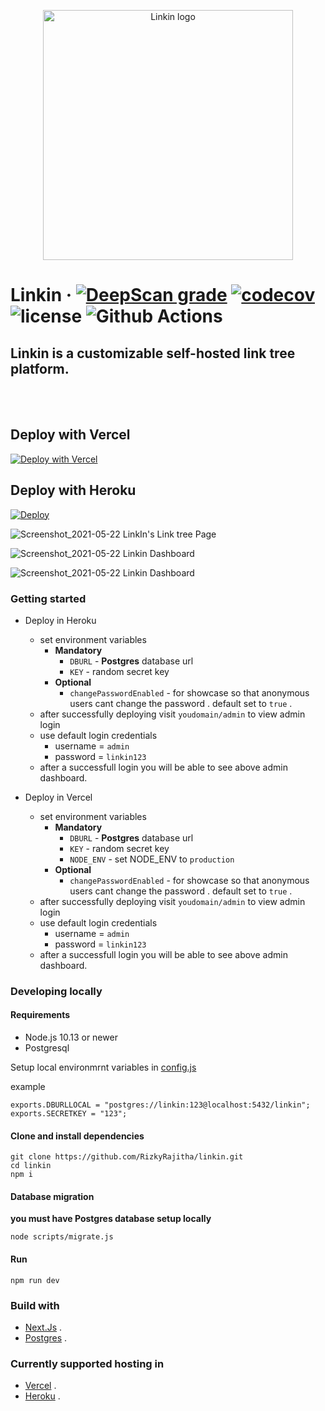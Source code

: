 <p align="center">
  <img width="400" height="400" alt="Linkin logo" src="https://user-images.githubusercontent.com/38534289/119221855-0522c380-bb0f-11eb-8fee-c335fd0ff67c.png">
</p>

# Linkin &middot; [![DeepScan grade](https://deepscan.io/api/teams/14086/projects/17178/branches/386441/badge/grade.svg)](https://deepscan.io/dashboard#view=project&tid=14086&pid=17178&bid=386441) [![codecov](https://codecov.io/gh/RizkyRajitha/linkin/branch/master/graph/badge.svg?token=DPE3YVUYUW)](https://codecov.io/gh/RizkyRajitha/linkin) ![license](https://img.shields.io/github/license/rizkyrajitha/linkin??style=plastic) ![Github Actions](https://github.com/rizkyrajitha/linkin/workflows/Code-Coverage/badge.svg)

## Linkin is a customizable self-hosted link tree platform.

<!-- <br>
<br>

### Add Any amount of links
### You have absolute control

### Add your custom fonts
### No branding, it's yours

### You control your data .  -->

<br>
<br>

## Deploy with Vercel

[![Deploy with Vercel](https://vercel.com/button)](https://vercel.com/new/git/external?repository-url=https%3A%2F%2Fgithub.com%2FRizkyRajitha%2Flinkin&env=DBURL,KEY,NODE_ENV&demo-title=Linkin&demo-description=Linkin%20is%20a%20customizable%20self%20hosted%20link%20tree%20platform%20%2C%20And%20we%20are%20ready%20to%20roll)

## Deploy with Heroku

[![Deploy](https://www.herokucdn.com/deploy/button.svg)](https://heroku.com/deploy?template=https://github.com/RizkyRajitha/linkin)

![Screenshot_2021-05-22 LinkIn's Link tree Page](https://user-images.githubusercontent.com/38534289/119221911-4ca94f80-bb0f-11eb-94ff-31f1c3a51d06.png)

![Screenshot_2021-05-22 Linkin Dashboard](https://user-images.githubusercontent.com/38534289/119221942-7d898480-bb0f-11eb-9175-5e139fa57f0a.png)

![Screenshot_2021-05-22 Linkin Dashboard](https://user-images.githubusercontent.com/38534289/119221939-7c585780-bb0f-11eb-944f-514beb5573b7.png)

### Getting started

- Deploy in Heroku
  - set environment variables
    - **Mandatory**
      - `DBURL` - **Postgres** database url
      - `KEY` - random secret key
    - **Optional**
      - `changePasswordEnabled` - for showcase so that anonymous users cant change the password . default set to `true` .
  - after successfully deploying visit `youdomain/admin` to view admin login
  - use default login credentials
    - username = `admin`
    - password = `linkin123`
  - after a successfull login you will be able to see above admin dashboard.
  
- Deploy in Vercel
  - set environment variables
    - **Mandatory**
      - `DBURL` - **Postgres** database url
      - `KEY` - random secret key
      - `NODE_ENV` - set NODE_ENV to `production`
    - **Optional**
      - `changePasswordEnabled` - for showcase so that anonymous users cant change the password . default set to `true` .
  - after successfully deploying visit `youdomain/admin` to view admin login
  - use default login credentials
    - username = `admin`
    - password = `linkin123`
  - after a successfull login you will be able to see above admin dashboard.


### Developing locally

#### Requirements

- Node.js 10.13 or newer
- Postgresql

Setup local environmrnt variables in [config.js](configs/config.js)

example

```
exports.DBURLLOCAL = "postgres://linkin:123@localhost:5432/linkin";
exports.SECRETKEY = "123";
```

#### Clone and install dependencies

```
git clone https://github.com/RizkyRajitha/linkin.git
cd linkin
npm i
```

#### Database migration

**you must have Postgres database setup locally**

```
node scripts/migrate.js
```

#### Run

```
npm run dev
```

### Build with

- [Next.Js](https://nextjs.org/) .
    <!-- - ![Nextjs logo](https://upload.wikimedia.org/wikipedia/commons/thumb/8/8e/Nextjs-logo.svg/800px-Nextjs-logo.svg.png) -->
- [Postgres](https://www.postgresql.org/) .

### Currently supported hosting in

- [Vercel](https://vercel.com/) .
- [Heroku](https://heroku.com/) .

<!-- ### Build with

- [NextJs](https://nextjs.org/)
  - <img src="https://upload.wikimedia.org/wikipedia/commons/thumb/8/8e/Nextjs-logo.svg/800px-Nextjs-logo.svg.png" width="150" title="nextjs logo">

- [Postgres](https://www.postgresql.org/)
  - <img src="https://upload.wikimedia.org/wikipedia/commons/2/29/Postgresql_elephant.svg" width="150" title="postgres db logo">

### Host in

- [Vercel](https://vercel.com/) .
  - <img src="https://assets.vercel.com/image/upload/q_auto/front/zeit/og.png" width="150" title="vercel logo">
- [Heroku](https://heroku.com/) .
  - <img src="https://brand.heroku.com/static/media/heroku-logotype-horizontal.81c49462.svg" width="150" title="heroku logo"> -->

<!-- todo

v 0.2.0

add react toast ✅

add sweet alert ✅

add delete links function ✅

add link data update to link card ✅

add react context ✅

gfx minorn updates  ✅


v 0.2.1


add heroku deploy ✅

add change password ✅

form submit better ✅

backgroud gradients

backgroud images


photo boarder changeble .


add update form to update page data
add index with avatar url and other data


add forms
genaral
links
colors







better save stratergy
https://fonts.googleapis.com/css2?family=Source+Code+Pro&display=swap
https://res.cloudinary.com/dijjqfsto/image/upload/v1621257334/af1fcce7-deb9-4834-965e-4fed59ef6c08_z2l3yf.jpg

`
'Source Code Pro', monospace

issues - too many connections persists  -->
